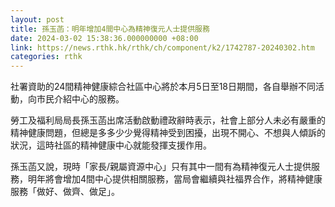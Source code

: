```yaml
---
layout: post
title: 孫玉菡：明年增加4間中心為精神復元人士提供服務
date: 2024-03-02 15:38:36.000000000 +08:00
link: https://news.rthk.hk/rthk/ch/component/k2/1742787-20240302.htm
categories: rthk
---
```


社署資助的24間精神健康綜合社區中心將於本月5日至18日期間，各自舉辦不同活動，向市民介紹中心的服務。

勞工及福利局局長孫玉菡出席活動啟動禮政辭時表示，社會上部分人未必有嚴重的精神健康問題，但總是多多少少覺得精神受到困擾，出現不開心、不想與人傾訴的狀況，這時社區的精神健康中心就能發揮支援作用。

孫玉菡又說，現時「家長/親屬資源中心」只有其中一間有為精神復元人士提供服務，明年將會增加4間中心提供相關服務，當局會繼續與社福界合作，將精神健康服務「做好、做齊、做足」。
